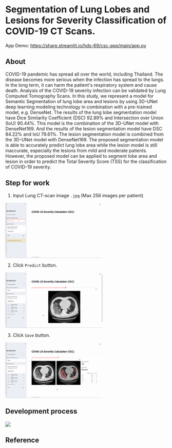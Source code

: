 # Segmentation of Lung Lobes and Lesions for Severity Classification of COVID-19 CT Scans.
App Demo: https://share.streamlit.io/hds-69/csc-app/main/app.py


## About
COVID-19 pandemic has spread all over the world, including Thailand. The disease becomes more serious when the infection has spread to the lungs. In the long term, it can harm the patient's respiratory system and cause death. Analysis of the COVID-19 severity infection can be validated by Lung Computed Tomography Scans. In this study, we represent a model for Semantic Segmentation of lung lobe area and lesions by using 3D-UNet deep learning modeling technology in combination with a pre-trained model, e.g. DenseNet. The results of the lung lobe  segmentation model have Dice Similarity Coefficient (DSC) 92.89% and Intersection over Union (IoU) 90.44%. This model is the combination of the 3D-UNet model with DenseNet169. And the results of the lesion segmentation model have DSC 84.22% and IoU 79.61%. The lesion segmentation model is combined from the 3D-UNet model with DenseNet169. The proposed segmentation model is able to accurately predict lung lobe area while the lesion model is still inaccurate, especially the lesions from mild and moderate patients. However, the proposed model can be applied to segment lobe area and lesion in order to predict the Total Severity Score (TSS) for the classification of COVID-19 severity.

## Step for work
1. Input Lung CT-scan image `.jpg` (Max 256 images per patient)
<img src="https://github.com/hds-69/csc-app/blob/648701070e48615e246a651b9c15423fea74765a/Project%20info/upload.gif" style="max-width: 60%;" align="center" />

2. Click `Predict` button.
<img src="https://github.com/hds-69/csc-app/blob/648701070e48615e246a651b9c15423fea74765a/Project%20info/predict.gif" style="max-width: 60%;" align="center" />

3. Click `Save` button.
<img src="https://github.com/hds-69/csc-app/blob/648701070e48615e246a651b9c15423fea74765a/Project%20info/save.gif" style="max-width: 60%;" align="center" />

## Development process
<img src="https://github.com/hds-no-69/COVID-19_Severity_Calculator/blob/aa4af859751397c6d4553c718eef34c08a446835/Project%20info/workflow.png" style="max-width: 60%;" align="center" />

## Reference
